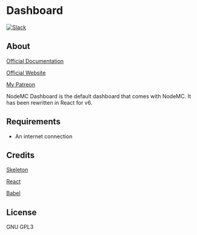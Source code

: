 # Dashboard

[![Slack](https://img.shields.io/badge/slack-community-brightgreen.svg)](https://nodemc.space/slack/)

## About

[Official Documentation](https://nodemc.space/docs)

[Official Website](https://nodemc.space)

[My Patreon](https://www.patreon.com/gmemstr?ty=h)

NodeMC Dashboard is the default dashboard that comes with NodeMC. It has been rewritten in React for v6.

## Requirements

 - An internet connection

## Credits

[Skeleton](http://getskeleton.com)

[React](https://facebook.github.io/react/index.html)

[Babel](https://babeljs.io/)

## License

GNU GPL3